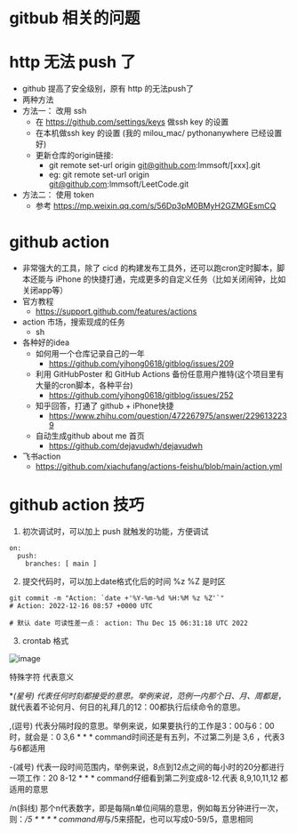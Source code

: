 # gitbub 相关的问题

# http 无法 push 了
- github 提高了安全级别，原有 http 的无法push了
- 两种方法
- 方法一： 改用 ssh
  - 在 https://github.com/settings/keys 做ssh key 的设置
  - 在本机做ssh key 的设置 (我的 milou_mac/ pythonanywhere 已经设置好)
  - 更新仓库的origin链接:
    - git remote set-url origin git@github.com:lmmsoft/[xxx].git
    - eg: git remote set-url origin git@github.com:lmmsoft/LeetCode.git
- 方法二： 使用 token
  - 参考 https://mp.weixin.qq.com/s/56Dp3pM0BMyH2GZMGEsmCQ

# github action
- 非常强大的工具，除了 cicd 的构建发布工具外，还可以跑cron定时脚本，脚本还能与 iPhone 的快捷打通，完成更多的自定义任务（比如关闭闹钟，比如关闭app等）
- 官方教程
  - https://support.github.com/features/actions
- action 市场，搜索现成的任务
  - sh
- 各种好的idea
  - 如何用一个仓库记录自己的一年
    - https://github.com/yihong0618/gitblog/issues/209  
  - 利用 GitHubPoster 和 GitHub Actions 备份任意用户推特(这个项目里有大量的cron脚本，各种平台)
    - https://github.com/yihong0618/gitblog/issues/252
  - 知乎回答，打通了 github + iPhone快捷
    - https://www.zhihu.com/question/472267975/answer/2296132239
  - 自动生成github about me 首页
    - https://github.com/dejavudwh/dejavudwh
- 飞书action
  - https://github.com/xiachufang/actions-feishu/blob/main/action.yml

# github action 技巧
1. 初次调试时，可以加上 push 就触发的功能，方便调试
```
on:
  push:
    branches: [ main ]
```

2. 提交代码时，可以加上date格式化后的时间 %z %Z 是时区
```
git commit -m "Action: `date +'%Y-%m-%d %H:%M %z %Z'`"
# Action: 2022-12-16 08:57 +0000 UTC

# 默认 date 可读性差一点： action: Thu Dec 15 06:31:18 UTC 2022
```
3. crontab 格式

![image](https://user-images.githubusercontent.com/1109198/208071620-fc187be3-4b8d-43b0-ac94-7533875d76c6.png)

特殊字符	代表意义

**(星号)	代表任何时刻都接受的意思。举例来说，范例一内那个日、月、周都是*，就代表着不论何月、何日的礼拜几的12：00都执行后续命令的意思。

,(逗号)	代表分隔时段的意思。举例来说，如果要执行的工作是3：00与6：00时，就会是：0 3,6 * * * command时间还是有五列，不过第二列是 3,6 ，代表3与6都适用

-(减号)	代表一段时间范围内，举例来说，8点到12点之间的每小时的20分都进行一项工作：20 8-12 * * * command仔细看到第二列变成8-12.代表 8,9,10,11,12 都适用的意思

/n(斜线)	那个n代表数字，即是每隔n单位间隔的意思，例如每五分钟进行一次，则：*/5 * * * * command用*与/5来搭配，也可以写成0-59/5，意思相同
